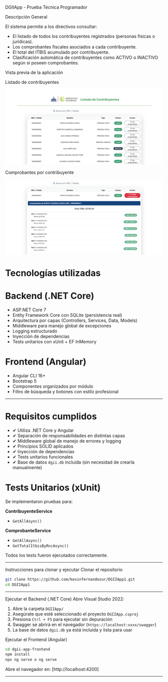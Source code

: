 
DGIIApp - Prueba Técnica Programador

Descripción General

El sistema permite a los directivos consultar:

- El listado de todos los contribuyentes registrados (personas físicas o jurídicas).
- Los comprobantes fiscales asociados a cada contribuyente.
- El total del ITBIS acumulado por contribuyente.
- Clasificación automática de contribuyentes como ACTIVO o INACTIVO según si poseen comprobantes.

Vista previa de la aplicación

Listado de contribuyentes

![Listado de contribuyentes](readme-assets/1.png)

Comprobantes por contribuyente

![Comprobantes por contribuyente](readme-assets/2.png)

# Tecnologías utilizadas

# Backend (.NET Core)
- ASP.NET Core 7
- Entity Framework Core con SQLite (persistencia real)
- Arquitectura por capas (Controllers, Services, Data, Models)
- Middleware para manejo global de excepciones
- Logging estructurado
- Inyección de dependencias
- Tests unitarios con xUnit + EF InMemory

# Frontend (Angular)
- Angular CLI 16+
- Bootstrap 5
- Componentes organizados por módulo
- Filtro de búsqueda y botones con estilo profesional

---

# Requisitos cumplidos

- ✔ Utiliza .NET Core y Angular
- ✔ Separación de responsabilidades en distintas capas
- ✔ Middleware global de manejo de errores y logging
- ✔ Principios SOLID aplicados
- ✔ Inyección de dependencias
- ✔ Tests unitarios funcionales
- ✔ Base de datos `dgii.db` incluida (sin necesidad de crearla manualmente)


# Tests Unitarios (xUnit)

Se implementaron pruebas para:

**ContribuyenteService**
- `GetAllAsync()`

**ComprobanteService**
- `GetAllAsync()`
- `GetTotalItbisByRncAsync()`

Todos los tests fueron ejecutados correctamente.

---

Instrucciones para clonar y ejecutar
Clonar el repositorio

```bash
git clone https://github.com/kevinfernandezur/DGIIApp1.git
cd DGIIApp1
```

---

Ejecutar el Backend (.NET Core)
Abre Visual Studio 2022:

1. Abre la carpeta `DGIIApp/`
2. Asegúrate que esté seleccionado el proyecto `DGIIApp.csproj`
3. Presiona `Ctrl + F5` para ejecutar sin depuración
4. Swagger se abrirá en el navegador (`https://localhost:xxxx/swagger`)
5. La base de datos `dgii.db` ya está incluida y lista para usar

Ejecutar el Frontend (Angular)
```bash
cd dgii-app-frontend
npm install
npx ng serve o ng serve
```

Abre el navegador en: [http://localhost:4200]

---


